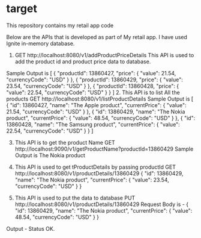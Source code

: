 # target
This repository contains my retail app code


Below are the APIs that is developed as part of My retail app. I have used Ignite in-memory database.

1. GET http://localhost:8080/v1/addProductPriceDetails
This API is used to add the product id and product price data to database.
 
Sample Output is
   [
    {
        "productId": 13860427,
        "price": {
            "value": 21.54,
            "currencyCode": "USD"
        }
    },
   {
        "productId": 13860429,
        "price": {
            "value": 23.54,
            "currencyCode": "USD"
        }
   },
   {
        "productId": 13860428,
        "price": {
            "value": 22.54,
            "currencyCode": "USD"
        }
   }
   ]
2. This API is to list All the products 
GET http://localhost:8080/v1/listProductDetails
Sample Output is 
   [
       {
           "id": 13860427,
           "name": "The Apple product",
           "currentPrice": {
               "value": 21.54,
               "currencyCode": "USD"
           }
        },
        {
           "id": 13860429,
           "name": "The Nokia product",
           "currentPrice": {
               "value": 48.54,
               "currencyCode": "USD"
            }
        },
       {
           "id": 13860428,
           "name": "The Samsung product",
           "currentPrice": {
               "value": 22.54,
               "currencyCode": "USD"
            }
        }
   ]

3. This API is to get the product Name
GET http://localhost:9090/v1/getProductName?productId=13860429
Sample Output is 
The Nokia product   
   
4. This API is used to get tProductDetails by passing productId
GET http://localhost:8080/v1/productDetails/13860429
   {
       "id": 13860429,
       "name": "The Nokia product",
       "currentPrice": {
           "value": 23.54,
           "currencyCode": "USD"
       }
   }
   
5. This API is used to put the data to database
PUT   http://localhost:8080/v1/productDetails/13860429
   Request Body is -
   {
       "id": 13860429,
       "name": "The Nokia product",
       "currentPrice": {
           "value": 48.54,
           "currencyCode": "USD"
       }
   }
   
Output - Status OK.